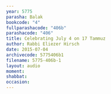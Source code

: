 ```yaml
---
year: 5775
parasha: Balak
bookcode: "4"
fullparashacode: "406b"
parashacode: "406"
title: Celebrating July 4 on 17 Tammuz
author: Rabbi Eliezer Hirsch
date: 2015-07-04
archivecode: 5775406b1
filename: 5775-406b-1
layout: audio
moment: 
shabbat: 
occasion: 
---
```

